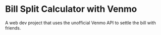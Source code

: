 # Bill Split Calculator with Venmo
A web dev project that uses the unofficial Venmo API to settle the bill with friends.
